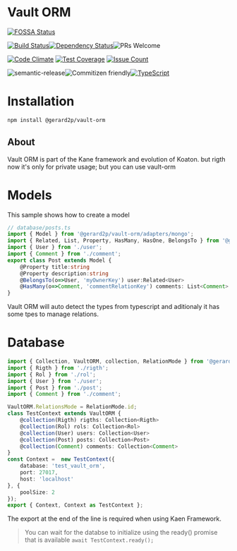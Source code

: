 # Vault ORM
[![FOSSA Status](https://app.fossa.io/api/projects/git%2Bgithub.com%2Fgerard2p%2Fnode-mce.svg?type=shield)](https://app.fossa.io/projects/git%2Bgithub.com%2Fgerard2p%2Fnode-mce?ref=badge_shield)

[![Build Status](https://img.shields.io/travis/gerard2p/vault-orm/master.svg?style=flat-square)](https://travis-ci.org/gerard2p/vault-orm)[![Dependency Status](https://david-dm.org/gerard2p/vault-orm.svg?style=flat-square)](https://david-dm.org/gerard2p/vault-orm)![PRs Welcome](https://img.shields.io/badge/PRs%20🔀-Welcome-brightgreen.svg?style=flat-square)

[![Code Climate](https://codeclimate.com/github/gerard2p/vault-orm/badges/gpa.svg?style=flat-square)](https://codeclimate.com/github/gerard2p/vault-orm?style=flat-square) [![Test Coverage](https://codeclimate.com/github/gerard2p/vault-orm/badges/coverage.svg?style=flat-square)](https://codeclimate.com/github/gerard2p/vault-orm/coverage) [![Issue Count](https://codeclimate.com/github/gerard2p/vault-orm/badges/issue_count.svg?style=flat-square)](https://codeclimate.com/github/gerard2p/vault-orm)


![semantic-release](https://img.shields.io/badge/%20%20%F0%9F%93%A6%F0%9F%9A%80-semantic--release-e10079.svg?style=flat-square)![Commitizen friendly](https://img.shields.io/badge/commitizen-friendly-brightgreen.svg?style=flat-square)[![TypeScript](https://badges.frapsoft.com/typescript/code/typescript.png?v=101&style=flat-square)](https://github.com/ellerbrock/typescript-badges/)

# Installation
```sh
npm install @gerard2p/vault-orm
```

## About
Vault ORM is part of the Kane framework and evolution of Koaton. but rigth now it's only for private usage; but you can use vault-orm

# Models

This sample shows how to create a model
```typescript
// database/posts.ts
import { Model } from '@gerard2p/vault-orm/adapters/mongo';
import { Related, List, Property, HasMany, HasOne, BelongsTo } from '@gerard2p/vault-orm/types';
import { User } from './user';
import { Comment } from './comment';
export class Post extends Model {
	@Property title:string
	@Property description:string
	@BelongsTo(o=>User, 'myOwnerKey') user:Related<User>
	@HasMany(o=>Comment, 'commentRelationKey') comments: List<Comment>
}
```
Vault ORM will auto detect the types from typescript and aditionaly it has some tpes to manage relations.

# Database
```typescript
import { Collection, VaultORM, collection, RelationMode } from '@gerard2p/vault-orm/adapters/mongo';
import { Rigth } from './rigth';
import { Rol } from './rol';
import { User } from './user';
import { Post } from './post';
import { Comment } from './comment';

VaultORM.RelationsMode = RelationMode.id;
class TestContext extends VaultORM {
	@collection(Rigth) rigths: Collection<Rigth>
	@collection(Rol) rols: Collection<Rol>
	@collection(User) users: Collection<User>
	@collection(Post) posts: Collection<Post>
	@collection(Comment) comments: Collection<Comment>
}
const Context =  new TestContext({
    database: 'test_vault_orm',
    port: 27017,
    host: 'localhost'
}, {
    poolSize: 2
});
export { Context, Context as TestContext };

```
The export at the end of the line is required when using Kaen Framework.
> You can wait for the databse to initialize using the ready() promise that is available ```await TestContext.ready(); ```
